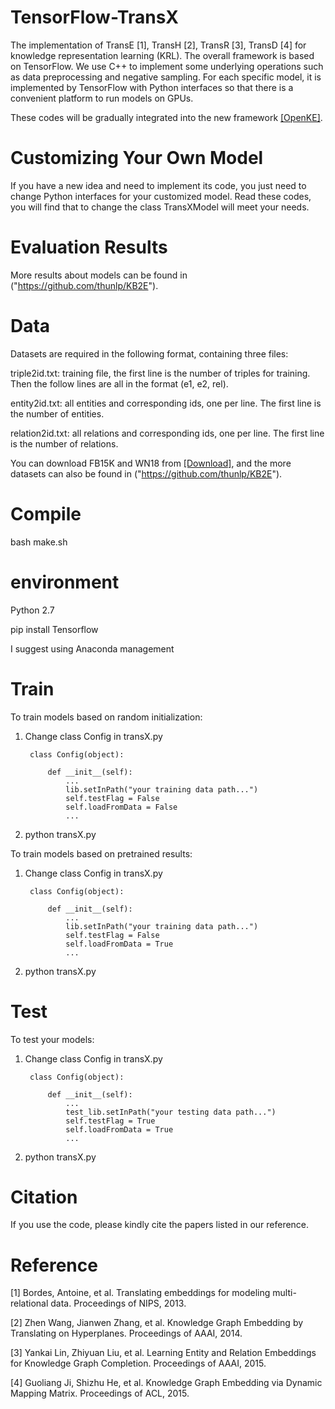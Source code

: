 # TensorFlow-TransX

The implementation of TransE [1], TransH [2], TransR [3], TransD [4] for knowledge representation learning (KRL). The overall framework is based on TensorFlow. We use C++ to implement some underlying operations such as data preprocessing and negative sampling. For each specific model, it is implemented by TensorFlow with Python interfaces so that there is a convenient platform to run models on GPUs. 

These codes will be gradually integrated into the new framework [[OpenKE]](https://github.com/thunlp/openke).

# Customizing Your Own Model

If you have a new idea and need to implement its code, you just need to change Python interfaces for your customized model. Read these codes, you will find that to change the class TransXModel will meet your needs.

# Evaluation Results

More results about models can be found in ("https://github.com/thunlp/KB2E").

# Data

Datasets are required in the following format, containing three files:

triple2id.txt: training file, the first line is the number of triples for training. Then the follow lines are all in the format (e1, e2, rel).

entity2id.txt: all entities and corresponding ids, one per line. The first line is the number of entities.

relation2id.txt: all relations and corresponding ids, one per line. The first line is the number of relations.

You can download FB15K and WN18 from [[Download]](https://github.com/thunlp/Fast-TransX/tree/master/data), and the more datasets can also be found in ("https://github.com/thunlp/KB2E").

# Compile

bash make.sh

# environment 
Python 2.7

pip install Tensorflow

I suggest using Anaconda management

# Train

To train models based on random initialization:

1. Change class Config in transX.py

		class Config(object):
	
			def __init__(self):
				...
				lib.setInPath("your training data path...")
				self.testFlag = False
				self.loadFromData = False
				...

2. python transX.py

To train models based on pretrained results:

1. Change class Config in transX.py

		class Config(object):
	
			def __init__(self):
				...
				lib.setInPath("your training data path...")
				self.testFlag = False
				self.loadFromData = True
				...

2. python transX.py

# Test

To test your models:

1. Change class Config in transX.py
	
		class Config(object):

			def __init__(self):
				...
				test_lib.setInPath("your testing data path...")
				self.testFlag = True
				self.loadFromData = True
				...

2. python transX.py



# Citation

If you use the code, please kindly cite the papers listed in our reference.

# Reference

[1] Bordes, Antoine, et al. Translating embeddings for modeling multi-relational data. Proceedings of NIPS, 2013.

[2]	Zhen Wang, Jianwen Zhang, et al. Knowledge Graph Embedding by Translating on Hyperplanes. Proceedings of AAAI, 2014.

[3] Yankai Lin, Zhiyuan Liu, et al. Learning Entity and Relation Embeddings for Knowledge Graph Completion. Proceedings of AAAI, 2015.

[4] Guoliang Ji, Shizhu He, et al. Knowledge Graph Embedding via Dynamic Mapping Matrix. Proceedings of ACL, 2015.
